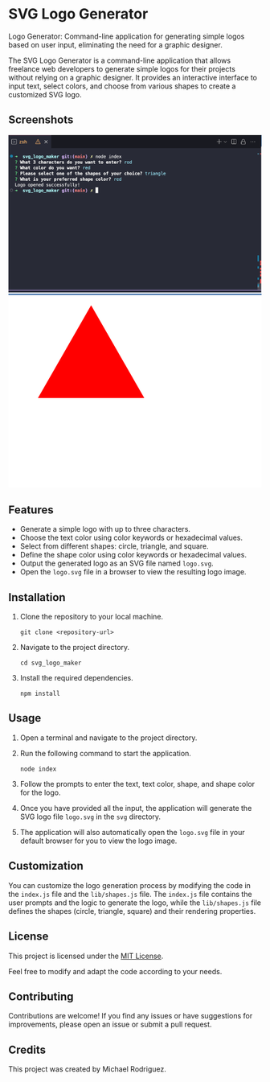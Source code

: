 
# SVG Logo Generator
Logo Generator: Command-line application for generating simple logos based on user input, eliminating the need for a graphic designer.

The SVG Logo Generator is a command-line application that allows freelance web developers to generate simple logos for their projects without relying on a graphic designer. It provides an interactive interface to input text, select colors, and choose from various shapes to create a customized SVG logo.


## Screenshots
![Screenshot 1](./Assets/Screenshot%202023-06-27%20at%209.47.42%20PM.png)
![Screenshot 2](./Assets/Screenshot%202023-06-27%20at%209.48.00%20PM.png)

## Features

- Generate a simple logo with up to three characters.
- Choose the text color using color keywords or hexadecimal values.
- Select from different shapes: circle, triangle, and square.
- Define the shape color using color keywords or hexadecimal values.
- Output the generated logo as an SVG file named `logo.svg`.
- Open the `logo.svg` file in a browser to view the resulting logo image.

## Installation

1. Clone the repository to your local machine.
   ```shell
   git clone <repository-url>
   ```

2. Navigate to the project directory.
   ```shell
   cd svg_logo_maker
   ```

3. Install the required dependencies.
   ```shell
   npm install
   ```

## Usage

1. Open a terminal and navigate to the project directory.

2. Run the following command to start the application.
   ```shell
   node index
   ```

3. Follow the prompts to enter the text, text color, shape, and shape color for the logo.

4. Once you have provided all the input, the application will generate the SVG logo file `logo.svg` in the `svg` directory.

5. The application will also automatically open the `logo.svg` file in your default browser for you to view the logo image.

## Customization

You can customize the logo generation process by modifying the code in the `index.js` file and the `lib/shapes.js` file. The `index.js` file contains the user prompts and the logic to generate the logo, while the `lib/shapes.js` file defines the shapes (circle, triangle, square) and their rendering properties.

## License

This project is licensed under the [MIT License](LICENSE).

Feel free to modify and adapt the code according to your needs.

## Contributing

Contributions are welcome! If you find any issues or have suggestions for improvements, please open an issue or submit a pull request.

## Credits

This project was created by Michael Rodriguez.

